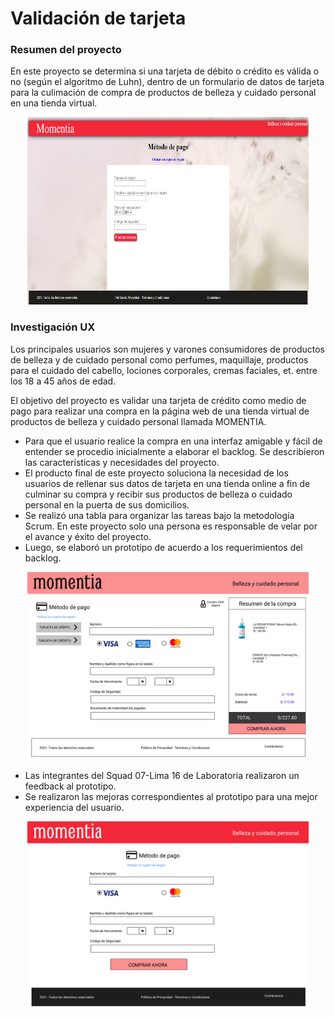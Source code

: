 # Validación de tarjeta 

### Resumen del proyecto

En este proyecto se determina si una tarjeta de débito o crédito es válida o no (según
el algoritmo de Luhn), dentro de un formulario de datos de tarjeta para la 
culimación de compra de productos de belleza y cuidado personal en una tienda virtual.

<p align="center"> 
<img width="450" height="300"src="src/images/trabajoFinal.PNG">
</p>

### Investigación UX

Los principales usuarios son mujeres y varones consumidores de productos de belleza 
y de cuidado personal como perfumes, maquillaje, productos para el cuidado del cabello,
lociones corporales, cremas faciales, et. entre los 18 a 45 años de edad.

El objetivo del proyecto es validar una tarjeta de crédito como medio de pago para
realizar una compra en la página web de una tienda virtual de productos de belleza y
cuidado personal llamada MOMENTIA.

* Para que el usuario realice la compra en una interfaz amigable y fácil de entender
se procedio inicialmente a elaborar el backlog. Se describieron las características y
necesidades del proyecto.
* El producto final de este proyecto soluciona la necesidad de los usuarios de rellenar
sus datos de tarjeta en una tienda online a fin de culminar su compra y recibir sus
 productos de belleza o cuidado personal en la puerta de sus domicilios.
* Se realizó una tabla para organizar las tareas bajo la metodología Scrum. En este proyecto
 solo una persona es responsable de velar por el avance y éxito del proyecto. 
* Luego, se elaboró un prototipo de acuerdo a los requerimientos del backlog.

<p align="center"> 
<img width="450" height="300"src="src/images/prototipo1.png">
</p>

* Las integrantes del Squad 07-Lima 16 de Laboratoria realizaron un feedback al prototipo.
* Se realizaron las mejoras correspondientes al prototipo para una mejor experiencia
del usuario.

<p align="center"> 
<img width="450" height="300"src="src/images/prototipo2.png">
</p>
